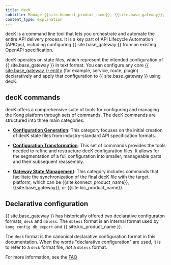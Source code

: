 ```yaml
---
title: decK
subtitle: Manage {{site.konnect_product_name}}, {{site.base_gateway}}, and {{site.kic_product_name}} configuration declaratively
content_type: explanation
---
```


decK is a command line tool that lets you orchestrate and automate the entire API delivery process. It is a key part of API Lifecycle Automation (APIOps), including configuring {{ site.base_gateway }} from an existing OpenAPI specification.

decK operates on state files, which represent the intended configuration of {{ site.base_gateway }} in text format. You can configure any core [{{ site.base_gateway }} entity](/deck/reference/entities/) (for example, service, route, plugin) declaratively and apply that configuration to {{ site.base_gateway }} using decK.

## decK commands

decK offers a comprehensive suite of tools for configuring and managing the Kong platform through sets of commands.
The decK commands are structured into three main categories:

* [**Configuration Generation**](/deck/file/): This category focuses on the initial creation of decK state files from industry-standard API specification formats.

* [**Configuration Transformation**](/deck/file/manipulation/): This set of commands provides the tools needed to refine and restructure decK configuration files. It allows for the segmentation of a full configuration into smaller, manageable parts and their subsequent reassembly.

* [**Gateway State Management**](/deck/gateway/): This category includes commands that facilitate the synchronization of the final decK file with the target platform, which can be {{site.konnect_product_name}}, {{site.base_gateway}}, or {{site.kic_product_name}}.

## Declarative configuration

{{ site.base_gateway }} has historically offered two declarative configuraton formats, `deck` and `dbless`. The `dbless` format is an internal format used by `kong config db_export` and {{ site.kic_product_name }}.

The `deck` format is the canonical declarative configuration format in this documentation. When the words "declarative configuration" are used, it is to refer to a `deck` format file, _not_ a `dbless` format.

For more information, see the [FAQ](/deck/reference/faq/#kong-already-has-built-in-declarative-configuration-do-i-still-need-deck)